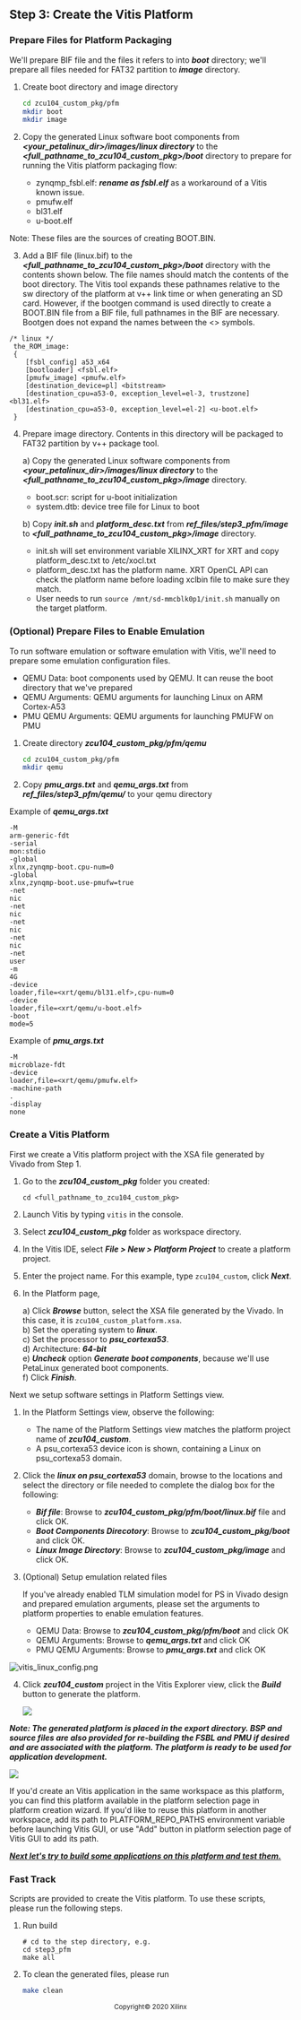 ## Step 3: Create the Vitis Platform


### Prepare Files for Platform Packaging

We'll prepare BIF file and the files it refers to into ***boot*** directory; we'll prepare all files needed for FAT32 partition to ***image*** directory.

1. Create boot directory and image directory

   ```bash
   cd zcu104_custom_pkg/pfm
   mkdir boot
   mkdir image
   ```

2. Copy the generated Linux software boot components from ***<your_petalinux_dir>/images/linux directory*** to the ***<full_pathname_to_zcu104_custom_pkg>/boot*** directory to prepare for running the Vitis platform packaging flow:

   - zynqmp_fsbl.elf: ***rename as fsbl.elf*** as a workaround of a Vitis known issue.
   - pmufw.elf
   - bl31.elf
   - u-boot.elf

Note: These files are the sources of creating BOOT.BIN.

3. Add a BIF file (linux.bif) to the ***<full_pathname_to_zcu104_custom_pkg>/boot*** directory with the contents shown below. The file names should match the contents of the boot directory. The Vitis tool expands these pathnames relative to the sw directory of the platform at v++ link time or when generating an SD card. However, if the bootgen command is used directly to create a BOOT.BIN file from a BIF file, full pathnames in the BIF are necessary. Bootgen does not expand the names between the <> symbols.<br />

```
/* linux */
 the_ROM_image:
 {
 	[fsbl_config] a53_x64
 	[bootloader] <fsbl.elf>
 	[pmufw_image] <pmufw.elf>
 	[destination_device=pl] <bitstream>
 	[destination_cpu=a53-0, exception_level=el-3, trustzone] <bl31.elf>
 	[destination_cpu=a53-0, exception_level=el-2] <u-boot.elf>
 }
```

4. Prepare image directory. Contents in this directory will be packaged to FAT32 partition by v++ package tool.

   a) Copy the generated Linux software components from ***<your_petalinux_dir>/images/linux directory*** to the ***<full_pathname_to_zcu104_custom_pkg>/image*** directory.

   - boot.scr: script for u-boot initialization
   - system.dtb: device tree file for Linux to boot

   b) Copy ***init.sh*** and ***platform_desc.txt*** from ***ref_files/step3_pfm/image*** to ***<full_pathname_to_zcu104_custom_pkg>/image*** directory.

   - init.sh will set environment variable XILINX_XRT for XRT and copy platform_desc.txt to /etc/xocl.txt
   - platform_desc.txt has the platform name. XRT OpenCL API can check the platform name before loading xclbin file to make sure they match.
   - User needs to run `source /mnt/sd-mmcblk0p1/init.sh` manually on the target platform.

### (Optional) Prepare Files to Enable Emulation

To run software emulation or software emulation with Vitis, we'll need to prepare some emulation configuration files.

- QEMU Data: boot components used by QEMU. It can reuse the boot directory that we've prepared
- QEMU Arguments: QEMU arguments for launching Linux on ARM Cortex-A53
- PMU QEMU Arguments: QEMU arguments for launching PMUFW on PMU

1. Create directory ***zcu104_custom_pkg/pfm/qemu***

   ```bash
   cd zcu104_custom_pkg/pfm
   mkdir qemu
   ```
2. Copy ***pmu_args.txt*** and ***qemu_args.txt*** from ***ref_files/step3_pfm/qemu/*** to your qemu directory

Example of ***qemu_args.txt***

```
-M
arm-generic-fdt
-serial
mon:stdio
-global
xlnx,zynqmp-boot.cpu-num=0
-global
xlnx,zynqmp-boot.use-pmufw=true
-net
nic
-net
nic
-net
nic
-net
nic
-net
user
-m
4G
-device
loader,file=<xrt/qemu/bl31.elf>,cpu-num=0
-device
loader,file=<xrt/qemu/u-boot.elf>
-boot
mode=5

```

Example of ***pmu_args.txt***

```
-M
microblaze-fdt
-device
loader,file=<xrt/qemu/pmufw.elf>
-machine-path
.
-display
none
```


### Create a Vitis Platform

First we create a Vitis platform project with the XSA file generated by Vivado from Step 1.

1. Go to the ***zcu104_custom_pkg*** folder you created:

   ```
   cd <full_pathname_to_zcu104_custom_pkg>
   ```

2. Launch Vitis by typing ```vitis``` in the console.

3. Select ***zcu104_custom_pkg*** folder as workspace directory.

4. In the Vitis IDE, select ***File > New > Platform Project*** to create a platform project.<br />

5. Enter the project name. For this example, type ```zcu104_custom```, click ***Next***.

6. In the Platform page,

   a) Click ***Browse*** button, select the XSA file generated by the Vivado. In this case, it is ```zcu104_custom_platform.xsa```.</br>
   b) Set the operating system to ***linux***.</br>
   c) Set the processor to ***psu_cortexa53***.</br>
   d) Architecture: ***64-bit***</br>
   e) ***Uncheck*** option ***Generate boot components***, because we'll use PetaLinux generated boot components.</br>
   f) Click ***Finish***.

Next we setup software settings in Platform Settings view.

1. In the Platform Settings view, observe the following:

   - The name of the Platform Settings view matches the platform project name of ***zcu104_custom***.<br />
   - A psu_cortexa53 device icon is shown, containing a Linux on psu_cortexa53 domain.

2. Click the ***linux on psu_cortexa53*** domain, browse to the locations and select the directory or file needed to complete the dialog box for the following:

   - ***Bif file***: Browse to ***zcu104_custom_pkg/pfm/boot/linux.bif*** file and click OK.
   - ***Boot Components Direcotory***: Browse to ***zcu104_custom_pkg/boot*** and click OK.
   - ***Linux Image Directory***: Browse to ***zcu104_custom_pkg/image*** and click OK.

3. (Optional) Setup emulation related files

    If you've already enabled TLM simulation model for PS in Vivado design and prepared emulation arguments, please set the arguments to platform properties to enable emulation features.

   - QEMU Data: Browse to ***zcu104_custom_pkg/pfm/boot*** and click OK
   - QEMU Arguments: Browse to ***qemu_args.txt*** and click OK
   - PMU QEMU Arguments: Browse to ***pmu_args.txt*** and click OK

![vitis_linux_config.png](./images/vitis_linux_config.png)

4. Click ***zcu104_custom*** project in the Vitis Explorer view, click the ***Build*** button to generate the platform.

    ![](./images/build_vitis_platform.png)

***Note: The generated platform is placed in the export directory. BSP and source files are also provided for re-building the FSBL and PMU if desired and are associated with the platform. The platform is ready to be used for application development.***

![](./images/vitis_platform_output.png)



If you'd create an Vitis application in the same workspace as this platform, you can find this platform available in the platform selection page in platform creation wizard. If you'd like to reuse this platform in another workspace, add its path to PLATFORM_REPO_PATHS environment variable before launching Vitis GUI, or use "Add" button in platform selection page of Vitis GUI to add its path.

***[Next let's try to build some applications on this platform and test them.](./step4.md)***

### Fast Track

Scripts are provided to create the Vitis platform. To use these scripts, please run the following steps.

1. Run build

   ```
   # cd to the step directory, e.g.
   cd step3_pfm
   make all
   ```

2. To clean the generated files, please run

   ```bash
   make clean
   ```

<p align="center"><sup>Copyright&copy; 2020 Xilinx</sup></p>
